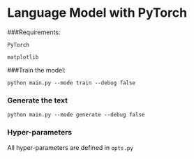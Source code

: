 # Language Model with PyTorch

###Requirements:

`PyTorch`

`matplotlib`

###Train the model:

`python main.py --mode train --debug false`

### Generate the text

`python main.py --mode generate --debug false`

### Hyper-parameters

All hyper-parameters are defined in `opts.py`

